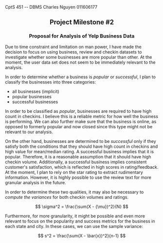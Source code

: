 CptS 451 -- DBMS
Charles Nguyen
011606177

<div style="text-align:center">
<h2>
Project Milestone #2
</h2>
<h3>
Proposal for Analysis of Yelp Business Data
</h3>
</div>

Due to time constraint and limitation on man power, I have made the decision to focus on using business, review and checkin datasets to investigate whether some businesses are more popular than other. At the moment, the user data set does not seem to be immediately relevant to the analysis.

In order to determine whether a business is *popular* or *successful*, I plan to classify the businesses into three categories:

- all businesses (implicit)
- popular businesses
- successful businesses

In order to be classified as *popular*, businesses are required to have high count in checkins. I believe this is a reliable metric for how well the business is performing. We can also further make sure that the business is online, as opposed to formerly popular and now closed since this type might not be relevant to our analysis.

On the other hand, businesses are determined to be *successful* only if they satisfy both the conditions that they should have high count in checkins and high value for mean/median rating. A successful business implies that it is popular. Therefore, it is a reasonable assumption that it should have high checkin volume. Additionally, a successful business implies consistent customer's satisfaction, which is reflected in high scores in rating/feedback. At the moment, I plan to rely on the star rating to extract rudimentary information. However, it is highly possible to use the review text for more granular analysis in the future.

In order to determine these two qualities, it may also be necessary to *compute the variances* for both checkin volumes and ratings.

$$
\sigma^2 = \frac{\sum(X - {\mu})^2}{N}
$$

Furthermore, for more granularity, it might be possible and even more relevant to focus on the popularity and success metrics for the business in each state and city. In these cases, we can use the sample variance:

$$
s^2 = \frac{\sum(X - \bar{x})^2}{n-1}
$$
